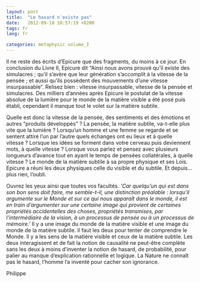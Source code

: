 ```yaml
---
layout: post
title:  "Le hasard n'existe pas"
date:   2012-09-18 10:57:19 +0200
tags: fr
lang: fr

categories: metaphysic volume_I
---
```

Il ne reste des écrits d’Epicure que des fragments, du moins à ce jour. En conclusion du Livre II, Epicure dit “Ainsi nous avons prouvé qu’il existe des simulacres ; qu’il s’avère que leur génération s’accomplit à la vitesse de la pensée ; et aussi qu’ils possèdent des mouvements d’une vitesse insurpassable”. Relisez bien : vitesse insurpassable, vitesse de la pensée et simulacres.
Des milliers d’années après Epicure le postulat de la vitesse absolue de la lumière pour le monde de la matière visible a été posé puis établi, cependant il manque tout le volet sur la matière subtile.

Quelle est donc la vitesse de la pensée, des sentiments et des émotions et autres “produits développés” ? La pensée, la matière subtile, va-t-elle plus vite que la lumière ? Lorsqu’un homme et une femme se regarde et se sentent attiré l’un par l’autre quels échanges ont eu lieux et à quelle vitesse ? Lorsque les idées se forment dans votre cerveau puis deviennent mots, à quelle vitesse ? Lorsque vous parlez et pensez avec plusieurs longueurs d’avance tout en ayant le temps de pensées collatérales, à quelle vitesse ? Le monde de la matière subtile à sa propre physique et ses Lois. Epicure a réuni les deux physiques celle du visible et du subtile. Et depuis… plus rien, l’oubli.

Ouvrez les yeux ainsi que toutes vos facultés. *'Car quelqu’un qui est dans son bon sens doit faire, me semble-t-il, une distinction préalable : lorsqu’il argumente sur le Monde et sur ce qui nous apparaît dans le monde, il est en train d’argumenter sur une certaine image qui provient de certaines propriétés accidentelles des choses, propriétés transmises, par l’intermédiaire de la vision, à un processus de pensée ou à un processus de mémoire.'* Il y a une image du monde de la matière visible et une image du monde de la matière subtile. Il faut les deux pour tenter de comprendre le Monde. Il y a les sens de la matière visible et ceux de la matière subtile. Les deux interagissent et de fait la notion de causalité ne peut-être complète sans les deux à moins d’inventer la notion de hasard, de probabilité, pour palier au manque d’explication rationnelle et logique. La Nature ne connaît pas le hasard, l’homme l’a inventé pour cacher son ignorance.

Philippe

<!-- 
Ce(tte) œuvre est mise à disposition selon les termes de la Licence Creative Commons Attribution - Pas d’Utilisation Commerciale 4.0 International.
-->